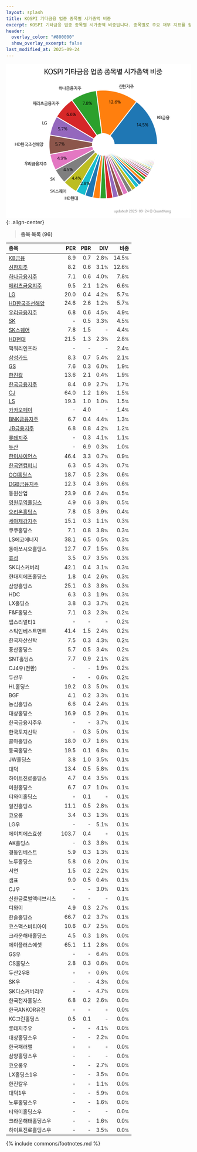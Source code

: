 ```yaml
---
layout: splash
title: KOSPI 기타금융 업종 종목별 시가총액 비중
excerpt: KOSPI 기타금융 업종 종목별 시가총액 비중입니다. 종목별로 주요 재무 지표를 함께 표시합니다.
header:
  overlay_color: "#800000"
  show_overlay_excerpt: false
last_modified_at: 2025-09-24
---
```



![KOSPI 기타금융 업종 종목별 시가총액 비중](/stats/sector/images/kospi_업종_기타금융_종목.png){: .align-center}


> **종목 목록 (96)**<a id="list"></a>

| **종목** | **PER** | **PBR** | **DIV** | **비중** |
| :------- | ------: | ------: | ------: | -------: |
| [KB금융](/105560/) | 8.9 | 0.7 | 2.8<small>%</small> | 14.5<small>%</small> |
| [신한지주](/055550/) | 8.2 | 0.6 | 3.1<small>%</small> | 12.6<small>%</small> |
| [하나금융지주](/086790/) | 7.1 | 0.6 | 4.0<small>%</small> | 7.8<small>%</small> |
| [메리츠금융지주](/138040/) | 9.5 | 2.1 | 1.2<small>%</small> | 6.6<small>%</small> |
| [LG](/003550/) | 20.0 | 0.4 | 4.2<small>%</small> | 5.7<small>%</small> |
| [HD한국조선해양](/009540/) | 24.6 | 2.6 | 1.2<small>%</small> | 5.7<small>%</small> |
| [우리금융지주](/316140/) | 6.8 | 0.6 | 4.5<small>%</small> | 4.9<small>%</small> |
| [SK](/034730/) | - | 0.5 | 3.3<small>%</small> | 4.5<small>%</small> |
| [SK스퀘어](/402340/) | 7.8 | 1.5 | - | 4.4<small>%</small> |
| [HD현대](/267250/) | 21.5 | 1.3 | 2.3<small>%</small> | 2.8<small>%</small> |
| 맥쿼리인프라 | - | - | - | 2.4<small>%</small> |
| [삼성카드](/029780/) | 8.3 | 0.7 | 5.4<small>%</small> | 2.1<small>%</small> |
| [GS](/078930/) | 7.6 | 0.3 | 6.0<small>%</small> | 1.9<small>%</small> |
| [한진칼](/180640/) | 13.6 | 2.1 | 0.4<small>%</small> | 1.9<small>%</small> |
| [한국금융지주](/071050/) | 8.4 | 0.9 | 2.7<small>%</small> | 1.7<small>%</small> |
| [CJ](/001040/) | 64.0 | 1.2 | 1.6<small>%</small> | 1.5<small>%</small> |
| [LS](/006260/) | 19.3 | 1.0 | 1.0<small>%</small> | 1.5<small>%</small> |
| [카카오페이](/377300/) | - | 4.0 | - | 1.4<small>%</small> |
| [BNK금융지주](/138930/) | 6.7 | 0.4 | 4.4<small>%</small> | 1.3<small>%</small> |
| [JB금융지주](/175330/) | 6.8 | 0.8 | 4.2<small>%</small> | 1.2<small>%</small> |
| [롯데지주](/004990/) | - | 0.3 | 4.1<small>%</small> | 1.1<small>%</small> |
| [두산](/000150/) | - | 6.9 | 0.3<small>%</small> | 1.0<small>%</small> |
| [한미사이언스](/008930/) | 46.4 | 3.3 | 0.7<small>%</small> | 0.9<small>%</small> |
| [한국앤컴퍼니](/000240/) | 6.3 | 0.5 | 4.3<small>%</small> | 0.7<small>%</small> |
| [OCI홀딩스](/010060/) | 18.7 | 0.5 | 2.3<small>%</small> | 0.6<small>%</small> |
| [DGB금융지주](/139130/) | 12.3 | 0.4 | 3.6<small>%</small> | 0.6<small>%</small> |
| 동원산업 | 23.9 | 0.6 | 2.4<small>%</small> | 0.5<small>%</small> |
| [영원무역홀딩스](/009970/) | 4.9 | 0.6 | 3.8<small>%</small> | 0.5<small>%</small> |
| [오리온홀딩스](/001800/) | 7.8 | 0.5 | 3.9<small>%</small> | 0.4<small>%</small> |
| [세아제강지주](/003030/) | 15.1 | 0.3 | 1.1<small>%</small> | 0.3<small>%</small> |
| 쿠쿠홀딩스 | 7.1 | 0.8 | 3.8<small>%</small> | 0.3<small>%</small> |
| LS에코에너지 | 38.1 | 6.5 | 0.5<small>%</small> | 0.3<small>%</small> |
| 동아쏘시오홀딩스 | 12.7 | 0.7 | 1.5<small>%</small> | 0.3<small>%</small> |
| [효성](/004800/) | 3.5 | 0.7 | 3.5<small>%</small> | 0.3<small>%</small> |
| SK디스커버리 | 42.1 | 0.4 | 3.1<small>%</small> | 0.3<small>%</small> |
| 현대지에프홀딩스 | 1.8 | 0.4 | 2.6<small>%</small> | 0.3<small>%</small> |
| 삼양홀딩스 | 25.1 | 0.3 | 3.8<small>%</small> | 0.3<small>%</small> |
| HDC | 6.3 | 0.3 | 1.9<small>%</small> | 0.3<small>%</small> |
| LX홀딩스 | 3.8 | 0.3 | 3.7<small>%</small> | 0.2<small>%</small> |
| F&F홀딩스 | 7.1 | 0.3 | 2.3<small>%</small> | 0.2<small>%</small> |
| 맵스리얼티1 | - | - | - | 0.2<small>%</small> |
| 스틱인베스트먼트 | 41.4 | 1.5 | 2.4<small>%</small> | 0.2<small>%</small> |
| 한국자산신탁 | 7.5 | 0.3 | 4.3<small>%</small> | 0.2<small>%</small> |
| 풍산홀딩스 | 5.7 | 0.5 | 3.4<small>%</small> | 0.2<small>%</small> |
| SNT홀딩스 | 7.7 | 0.9 | 2.1<small>%</small> | 0.2<small>%</small> |
| CJ4우(전환) | - | - | 1.9<small>%</small> | 0.2<small>%</small> |
| 두산우 | - | - | 0.6<small>%</small> | 0.2<small>%</small> |
| HL홀딩스 | 19.2 | 0.3 | 5.0<small>%</small> | 0.1<small>%</small> |
| BGF | 4.1 | 0.2 | 3.3<small>%</small> | 0.1<small>%</small> |
| 농심홀딩스 | 6.6 | 0.4 | 2.4<small>%</small> | 0.1<small>%</small> |
| 대상홀딩스 | 16.9 | 0.5 | 2.9<small>%</small> | 0.1<small>%</small> |
| 한국금융지주우 | - | - | 3.7<small>%</small> | 0.1<small>%</small> |
| 한국토지신탁 | - | 0.3 | 5.0<small>%</small> | 0.1<small>%</small> |
| 콜마홀딩스 | 18.0 | 0.7 | 1.6<small>%</small> | 0.1<small>%</small> |
| 동국홀딩스 | 19.5 | 0.1 | 6.8<small>%</small> | 0.1<small>%</small> |
| JW홀딩스 | 3.8 | 1.0 | 3.5<small>%</small> | 0.1<small>%</small> |
| 대덕 | 13.4 | 0.5 | 5.8<small>%</small> | 0.1<small>%</small> |
| 하이트진로홀딩스 | 4.7 | 0.4 | 3.5<small>%</small> | 0.1<small>%</small> |
| 미원홀딩스 | 6.7 | 0.7 | 1.0<small>%</small> | 0.1<small>%</small> |
| 티와이홀딩스 | - | 0.1 | - | 0.1<small>%</small> |
| 일진홀딩스 | 11.1 | 0.5 | 2.8<small>%</small> | 0.1<small>%</small> |
| 코오롱 | 3.4 | 0.3 | 1.3<small>%</small> | 0.1<small>%</small> |
| LG우 | - | - | 5.1<small>%</small> | 0.1<small>%</small> |
| 에이치에스효성 | 103.7 | 0.4 | - | 0.1<small>%</small> |
| AK홀딩스 | - | 0.3 | 3.8<small>%</small> | 0.1<small>%</small> |
| 경동인베스트 | 5.9 | 0.3 | 1.3<small>%</small> | 0.1<small>%</small> |
| 노루홀딩스 | 5.8 | 0.6 | 2.0<small>%</small> | 0.1<small>%</small> |
| 서연 | 1.5 | 0.2 | 2.2<small>%</small> | 0.1<small>%</small> |
| 샘표 | 9.0 | 0.5 | 0.4<small>%</small> | 0.1<small>%</small> |
| CJ우 | - | - | 3.0<small>%</small> | 0.1<small>%</small> |
| 신한글로벌액티브리츠 | - | - | - | 0.1<small>%</small> |
| 디와이 | 4.9 | 0.3 | 2.7<small>%</small> | 0.1<small>%</small> |
| 한솔홀딩스 | 66.7 | 0.2 | 3.7<small>%</small> | 0.1<small>%</small> |
| 코스맥스비티아이 | 10.6 | 0.7 | 2.5<small>%</small> | 0.0<small>%</small> |
| 크라운해태홀딩스 | 4.5 | 0.3 | 1.8<small>%</small> | 0.0<small>%</small> |
| 에이플러스에셋 | 65.1 | 1.1 | 2.8<small>%</small> | 0.0<small>%</small> |
| GS우 | - | - | 6.4<small>%</small> | 0.0<small>%</small> |
| CS홀딩스 | 2.8 | 0.3 | 0.6<small>%</small> | 0.0<small>%</small> |
| 두산2우B | - | - | 0.6<small>%</small> | 0.0<small>%</small> |
| SK우 | - | - | 4.3<small>%</small> | 0.0<small>%</small> |
| SK디스커버리우 | - | - | 4.7<small>%</small> | 0.0<small>%</small> |
| 한국전자홀딩스 | 6.8 | 0.2 | 2.6<small>%</small> | 0.0<small>%</small> |
| 한국ANKOR유전 | - | - | - | 0.0<small>%</small> |
| KC그린홀딩스 | 0.5 | 0.1 | - | 0.0<small>%</small> |
| 롯데지주우 | - | - | 4.1<small>%</small> | 0.0<small>%</small> |
| 대상홀딩스우 | - | - | 2.2<small>%</small> | 0.0<small>%</small> |
| 한국패러랠 | - | - | - | 0.0<small>%</small> |
| 삼양홀딩스우 | - | - | - | 0.0<small>%</small> |
| 코오롱우 | - | - | 2.7<small>%</small> | 0.0<small>%</small> |
| LX홀딩스1우 | - | - | 3.5<small>%</small> | 0.0<small>%</small> |
| 한진칼우 | - | - | 1.1<small>%</small> | 0.0<small>%</small> |
| 대덕1우 | - | - | 5.9<small>%</small> | 0.0<small>%</small> |
| 노루홀딩스우 | - | - | 1.6<small>%</small> | 0.0<small>%</small> |
| 티와이홀딩스우 | - | - | - | 0.0<small>%</small> |
| 크라운해태홀딩스우 | - | - | 1.6<small>%</small> | 0.0<small>%</small> |
| 하이트진로홀딩스우 | - | - | 3.5<small>%</small> | 0.0<small>%</small> |

{% include commons/footnotes.md %}